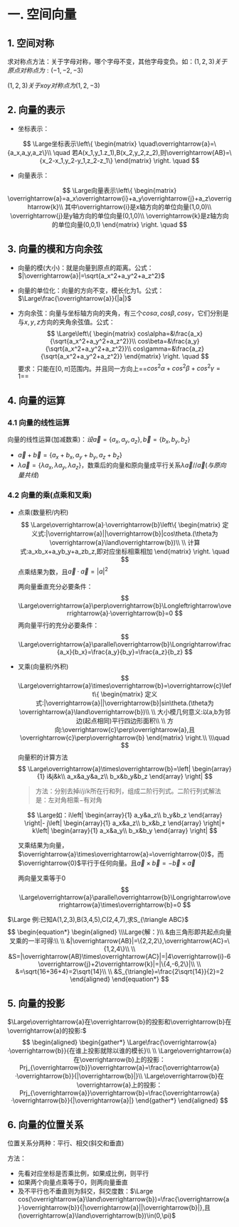 # 一. 空间向量

## 1. 空间对称

求对称点方法：关于字母对称，哪个字母不变，其他字母变负。如：$(1,2,3)关于原点对称点为:(-1,-2,-3)$

$(1,2,3)关于xoy对称点为(1,2,-3)$

## 2. 向量的表示

- 坐标表示：

$$
\Large坐标表示\left\{ 
\begin{matrix}
\quad\overrightarrow{a}=\{a_x,a_y,a_z\}\\
\quad 若A(x_1,y_1.z_1),B(x_2,y_2,z_2),则\overrightarrow{AB}=\{x_2-x_1,y_2-y_1,z_2-z_1\}
\end{matrix}
\right.
\quad
$$

- 向量表示：

$$
\Large向量表示\left\{ 
\begin{matrix}
\overrightarrow{a}=a_x\overrightarrow{i}+a_y\overrightarrow{j}+a_z\overrightarrow{k}\\
其中\overrightarrow{i}是x轴方向的单位向量(1,0,0)\\
\overrightarrow{j}是y轴方向的单位向量(0,1,0)\\
\overrightarrow{k}是z轴方向的单位向量(0,0,1)
\end{matrix}
\right.
\quad
$$

## 3. 向量的模和方向余弦

- 向量的模(大小)：就是向量到原点的距离。公式：$|\overrightarrow{a}|=\sqrt{a_x^2+a_y^2+a_z^2}$

- 向量的单位化：向量的方向不变，模长化为$1$。公式：$\Large\frac{\overrightarrow{a}}{|a|}$

- 方向余弦：向量与坐标轴方向的夹角，有三个$cos\alpha,cos\beta,cos\gamma$，它们分别是与$x,y,z$方向的夹角余弦值。公式：
  $$
  \Large\left\{ 
  \begin{matrix}
  cos\alpha=&\frac{a_x}{\sqrt{a_x^2+a_y^2+a_z^2}}\\
  cos\beta=&\frac{a_y}{\sqrt{a_x^2+a_y^2+a_z^2}}\\
  cos\gamma=&\frac{a_z}{\sqrt{a_x^2+a_y^2+a_z^2}}
  \end{matrix}
  \right.
  \quad
  $$
  要求：只能在$[0,\pi]$范围内。并且同一方向上==$cos^2\alpha+cos^2\beta+cos^2\gamma=1$==

## 4. 向量的运算

### 4.1 向量的线性运算

向量的线性运算(加减数乘)：$设\overrightarrow{a}=\{a_x,a_y,a_z\},\overrightarrow{b}=\{b_x,b_y,b_z\}$

- $\overrightarrow{a}+\overrightarrow{b}=\{a_x+b_x,a_y+b_y,a_z+b_z\}$
- $\lambda\overrightarrow{a}=\{\lambda a_x,\lambda a_y,\lambda a_z\}$，数乘后的向量和原向量成平行关系$\lambda\overrightarrow{a}//\overrightarrow{a}(与原向量共线)$

### 4.2 向量的乘(点乘和叉乘)

- 点乘(数量积$/$内积)
  $$
  \Large\overrightarrow{a}·\overrightarrow{b}\left\{ 
  \begin{matrix}
  定义式:|\overrightarrow{a}||\overrightarrow{b}|cos\theta.(\theta为\overrightarrow{a}\land\overrightarrow{b})\\
  \\
  计算式:a_xb_x+a_yb_y+a_zb_z,即对应坐标相乘相加
  \end{matrix}
  \right.
  \quad
  $$
  点乘结果为数，且$\overrightarrow{a}·\overrightarrow{a}=|a|^2$

  两向量垂直充分必要条件：
  $$
  \Large\overrightarrow{a}\perp\overrightarrow{b}\Longleftrightarrow\overrightarrow{a}·\overrightarrow{b}=0
  $$
  两向量平行的充分必要条件：
  $$
  \Large\overrightarrow{a}\parallel\overrightarrow{b}\Longrightarrow\frac{a_x}{b_x}=\frac{a_y}{b_y}=\frac{a_z}{b_z}
  $$

- 叉乘(向量积$/$外积)
  $$
  \Large\overrightarrow{a}\times\overrightarrow{b}=\overrightarrow{c}\left\{ 
  \begin{matrix}
  定义式:|\overrightarrow{a}||\overrightarrow{b}|sin\theta.(\theta为\overrightarrow{a}\land\overrightarrow{b})\\
  \\
  大小模几何意义:以a,b为邻边(起点相同)平行四边形面积\\
  \\
  方向:\overrightarrow{c}\perp\overrightarrow{a},且\overrightarrow{c}\perp\overrightarrow{b}
  \end{matrix}
  \right.\\
  \\\quad
  $$
  向量积的计算方法
  $$
  \Large\overrightarrow{a}\times\overrightarrow{b}=\left|
  \begin{array}{1}
  i&j&k\\
  a_x&a_y&a_z\\
  b_x&b_y&b_z
  \end{array}
  \right|
  $$

  > 方法：分别去掉$i/j/k$所在行和列，组成二阶行列式。二阶行列式解法是：左对角相乘$-$有对角

  $$
  \Large如：i\left|
  \begin{array}{1}
  a_y&a_z\\
  b_y&b_z
  \end{array}
  \right|-
  j\left|
  \begin{array}{1}
  a_x&a_z\\
  b_x&b_z
  \end{array}
  \right|+
  k\left|
  \begin{array}{1}
  a_x&a_y\\
  b_x&b_y
  \end{array}
  \right|
  $$

  叉乘结果为向量，$\overrightarrow{a}\times\overrightarrow{a}=\overrightarrow{0}$，而$\overrightarrow{0}$平行于任何向量。且$\overrightarrow{a}\times\overrightarrow{b}=-\overrightarrow{b}\times\overrightarrow{a}$

  两向量叉乘等于$0$
  $$
  \Large\overrightarrow{a}\parallel\overrightarrow{b}\Longrightarrow\overrightarrow{a}\times\overrightarrow{b}=0
  $$
  

$\Large 例:已知A(1,2,3),B(3,4,5),C(2,4,7),求S_{\triangle ABC}$
$$
\begin{equation*}
	\begin{aligned}
\\\Large{解：}\\
&由三角形即共起点向量叉乘的一半可得:\\
\\
&|\overrightarrow{AB}|=\{2,2,2\},\overrightarrow{AC}=\{1,2,4\}\\
\\
&S=|\overrightarrow{AB}\times\overrightarrow{AC}|=|4\overrightarrow{i}-6\overrightarrow{j}+2\overrightarrow{k}|=|\{4,-6,2\}|\\
\\
&=\sqrt{16+36+4}=2\sqrt{14}\\
\\
&S_{\triangle}=\frac{2\sqrt{14}}{2}=2
	\end{aligned}
\end{equation*}
$$

## 5. 向量的投影

$\Large\overrightarrow{a}在\overrightarrow{b}的投影和\overrightarrow{b}在\overrightarrow{a}的投影:$
$$
\begin{aligned}
	\begin{gather*}
\Large\frac{\overrightarrow{a}·\overrightarrow{b}}{在谁上投影就除以谁的模长}\\
\\
\Large\overrightarrow{a}在\overrightarrow{b}上的投影：Prj_{\overrightarrow{b}}\overrightarrow{a}=\frac{\overrightarrow{a}·\overrightarrow{b}}{|\overrightarrow{b}|}\\
\Large\overrightarrow{b}在\overrightarrow{a}上的投影：Prj_{\overrightarrow{a}}\overrightarrow{b}=\frac{\overrightarrow{a}·\overrightarrow{b}}{|\overrightarrow{a}|}
	\end{gather*}
\end{aligned}
$$

## 6. 向量的位置关系

位置关系分两种：平行、相交(斜交和垂直)

方法：

- 先看对应坐标是否乘比例，如果成比例，则平行
- 如果两个向量点乘等于$0$，则两向量垂直
- 及不平行也不垂直则为斜交，斜交度数：$\Large cos(\overrightarrow{a}\land\overrightarrow{b})=\frac{\overrightarrow{a}·\overrightarrow{b}}{|\overrightarrow{a}||\overrightarrow{b}|},且(\overrightarrow{a}\land\overrightarrow{b})\in(0,\pi)$